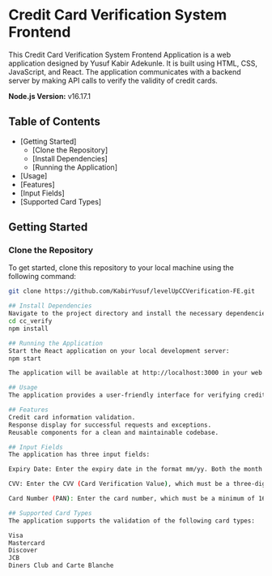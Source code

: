 # Credit Card Verification System Frontend

This Credit Card Verification System Frontend Application is a web application designed by Yusuf Kabir Adekunle. It is built using HTML, CSS, JavaScript, and React. The application communicates with a backend server by making API calls to verify the validity of credit cards.

**Node.js Version:** v16.17.1

## Table of Contents

- [Getting Started]
  - [Clone the Repository]
  - [Install Dependencies]
  - [Running the Application]
- [Usage]
- [Features]
- [Input Fields]
- [Supported Card Types]

## Getting Started

### Clone the Repository

To get started, clone this repository to your local machine using the following command:

```bash
git clone https://github.com/KabirYusuf/levelUpCCVerification-FE.git

## Install Dependencies
Navigate to the project directory and install the necessary dependencies:
cd cc_verify
npm install

## Running the Application
Start the React application on your local development server:
npm start

The application will be available at http://localhost:3000 in your web browser.

## Usage
The application provides a user-friendly interface for verifying credit card information. Input your card details and click the "Validate" button. The response from the backend server will be displayed below the button.

## Features
Credit card information validation.
Response display for successful requests and exceptions.
Reusable components for a clean and maintainable codebase.

## Input Fields
The application has three input fields:

Expiry Date: Enter the expiry date in the format mm/yy. Both the month and year must be two-digit numbers. The field accepts only digits, with no spaces or special characters.

CVV: Enter the CVV (Card Verification Value), which must be a three-digit number. The field accepts only digits, with no spaces or special characters.

Card Number (PAN): Enter the card number, which must be a minimum of 16 characters and a maximum of 19 characters. The field accepts only digits, with no spaces or special characters.

## Supported Card Types
The application supports the validation of the following card types:

Visa
Mastercard
Discover
JCB
Diners Club and Carte Blanche


